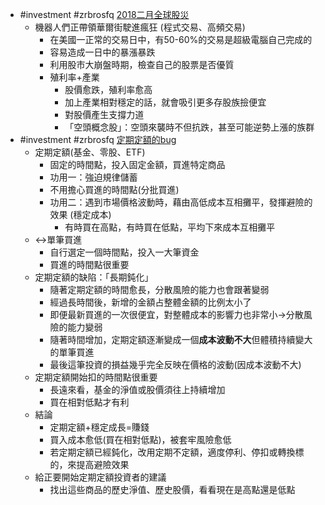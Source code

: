 - #investment #zrbrosfq [2018二月全球股災](https://www.youtube.com/watch?v=FlY7Ms53wyI&list=PLrZrfGLGySzcZoVhb4idy5B0XI25ZhnF7&index=7)
	- 機器人們正帶領華爾街駛進瘋狂 (程式交易、高頻交易)
		- 在美國一正常的交易日中，有50-60%的交易是超級電腦自己完成的
		- 容易造成一日中的暴漲暴跌
		- 利用股市大崩盤時期，檢查自己的股票是否優質
		- 殖利率+產業
			- 股價愈跌，殖利率愈高
			- 加上產業相對穩定的話，就會吸引更多存股族撿便宜
			- 對股價產生支撐力道
			- 「空頭概念股」：空頭來襲時不但抗跌，甚至可能逆勢上漲的族群
- #investment #zrbrosfq [定期定額的bug](https://www.youtube.com/watch?v=U_A95yWC2eI)
	- 定期定額(基金、零股、ETF)
		- 固定的時間點，投入固定金額，買進特定商品
		- 功用一：強迫規律儲蓄
		- 不用擔心買進的時間點(分批買進)
		- 功用二：遇到市場價格波動時，藉由高低成本互相攤平，發揮避險的效果 (穩定成本)
			- 有時買在高點，有時買在低點，平均下來成本互相攤平
	- <->單筆買進
		- 自行選定一個時間點，投入一大筆資金
		- 買進的時間點很重要
	- 定期定額的缺陷：「長期鈍化」
		- 隨著定期定額的時間愈長，分散風險的能力也會跟著變弱
		- 經過長時間後，新增的金額占整體金額的比例太小了
		- 即便最新買進的一次很便宜，對整體成本的影響力也非常小->分散風險的能力變弱
		- 隨著時間增加，定期定額逐漸變成一個**成本波動不大**但體積持續變大的單筆買進
		- 最後這筆投資的損益幾乎完全反映在價格的波動(因成本波動不大)
	- 定期定額開始扣的時間點很重要
		- 長遠來看，基金的淨值或股價須往上持續增加
		- 買在相對低點才有利
	- 結論
		- 定期定額+穩定成長=賺錢
		- 買入成本愈低(買在相對低點)，被套牢風險愈低
		- 若定期定額已經鈍化，改用定期不定額，適度停利、停扣或轉換標的，來提高避險效果
	- 給正要開始定期定額投資者的建議
		- 找出這些商品的歷史淨值、歷史股價，看看現在是高點還是低點